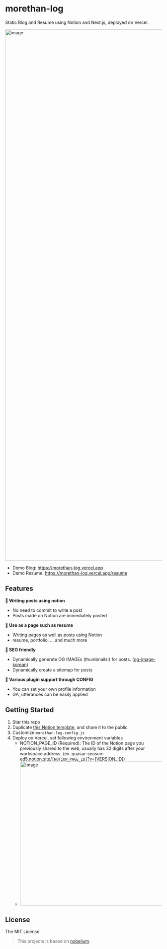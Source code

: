 # morethan-log

Static Blog and Resume using Notion and Next.js, deployed on Vercel.

<img width="1712" alt="image" src="https://user-images.githubusercontent.com/72514247/206892232-8a92d9f5-7106-4fe8-aab3-d25f9426f304.png">

- Demo Blog: https://morethan-log.vercel.app
- Demo Resume: https://morethan-log.vercel.app/resume

## Features

**📒 Writing posts using notion**

- No need to commit to write a post
- Posts made on Notion are immediately posted

**📄 Use as a page such as resume**

- Writing pages as well as posts using Notion
- resume, portfolio, ... and much more

**👀 SEO friendly**

- Dynamically generate OG IMAGEs (thumbnails!) for posts. ([og-image-korean](https://github.com/morethanmin/og-image-korean))
- Dynamically create a sitemap for posts

**🤖 Various plugin support through CONFIG**

- You can set your own profile information
- GA, utterances can be easily applied

## Getting Started

1. Star this repo
2. Duplicate [this Notion template](https://quasar-season-ed5.notion.site/12c38b5f459d4eb9a759f92fba6cea36?v=2e7962408e3842b2a1a801bf3546edda), and share it to the public
3. Customize `morethan-log.config.js`
4. Deploy on Vercel, set following environment variables
   - NOTION_PAGE_ID (Required): The ID of the Notion page you previously shared to the web, usually has 32 digits after your workspace address. (ex. quasar-season-ed5.notion.site/`[NOTION_PAGE_ID]`?v=[VERSION_ID])
   - <img width="465" alt="image" src="https://user-images.githubusercontent.com/72514247/206605805-c2552dc7-cb7b-414e-adbd-3bccdf0d47e8.png">

## License

The MIT License.

> This projects is based on [nobelium](https://github.com/craigary/nobelium).
